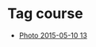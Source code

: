 <!--
title: Tag course
date: 2020-06-28T14:38:48.036Z
tags:
-->
# Tag course

 * [Photo 2015-05-10 13](118606393777.md)